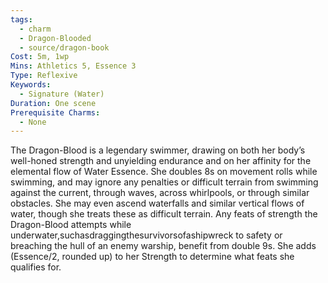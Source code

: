 ```yaml
---
tags:
  - charm
  - Dragon-Blooded
  - source/dragon-book
Cost: 5m, 1wp
Mins: Athletics 5, Essence 3
Type: Reflexive
Keywords:
  - Signature (Water)
Duration: One scene
Prerequisite Charms:
  - None
---
```

The Dragon-Blood is a legendary swimmer, drawing on both her body’s well-honed strength and unyielding endurance and on her affinity for the elemental flow of Water Essence. She doubles 8s on movement rolls while swimming, and may ignore any penalties or difficult terrain from swimming against the current, through waves, across whirlpools, or through similar obstacles. She may even ascend waterfalls and similar vertical flows of water, though she treats these as difficult terrain. Any feats of strength the Dragon-Blood attempts while underwater,suchasdraggingthesurvivorsofashipwreck to safety or breaching the hull of an enemy warship, benefit from double 9s. She adds (Essence/2, rounded up) to her Strength to determine what feats she qualifies for.